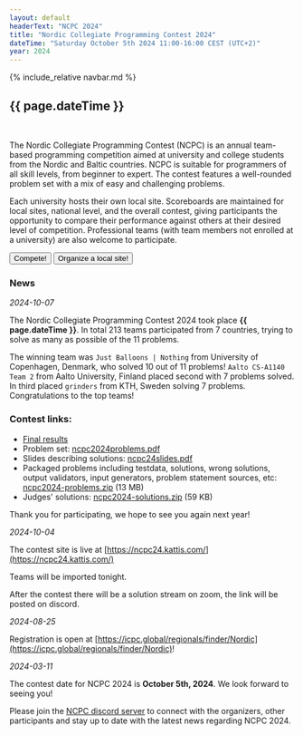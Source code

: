 ```yaml
---
layout: default
headerText: "NCPC 2024"
title: "Nordic Collegiate Programming Contest 2024"
dateTime: "Saturday October 5th 2024 11:00-16:00 CEST (UTC+2)"
year: 2024
---
```


{% include_relative navbar.md %}
<br />

<h2> {{ page.dateTime }}</h2>
<br />

The Nordic Collegiate Programming Contest (NCPC) is an annual team-based programming competition aimed at university and college students from the Nordic and Baltic countries. NCPC is suitable for programmers of all skill levels, from beginner to expert. The contest features a well-rounded problem set with a mix of easy and challenging problems.

Each university hosts their own local site. Scoreboards are maintained for local sites, national level, and the overall contest, giving participants the opportunity to compare their performance against others at their desired level of competition. Professional teams (with team members not enrolled at a university) are also welcome to participate.

<div class="call-to-action-wrap" markdown="0">
<a href="/ncpc2024/compete"><button class="menu-item">Compete!</button></a>
<a href="/ncpc2024/sites"><button class="menu-item">Organize a local site!</button></a>
</div>

<div class="bar">
  <a name="news" ></a>
  <h3>News</h3>
</div>
<div class="news-item">
<i>2024-10-07</i>

The Nordic Collegiate Programming Contest 2024 took place <b>{{ page.dateTime }}</b>. In total 213 teams participated from 7 countries, trying to solve as many as possible of the 11 problems.

The winning team was `Just Balloons | Nothing` from University of Copenhagen, Denmark, who solved 10 out of 11 problems! `Aalto CS-A1140 Team 2` from Aalto University, Finland placed second with 7 problems solved. In third placed `grinders` from KTH, Sweden solving 7 problems. Congratulations to the top teams!

### Contest links:
- [Final results](https://ncpc24.kattis.com/contests/ncpc24/standings?filter=6261)
- Problem set: [ncpc2024problems.pdf](https://github.com/icpc/ncpc-web/releases/download/ncpc2024-data/ncpc2024problems.pdf)
- Slides describing solutions: [ncpc24slides.pdf](https://github.com/icpc/ncpc-web/releases/download/ncpc2024-data/ncpc24slides.pdf)
- Packaged problems including testdata, solutions, wrong solutions, output validators, input generators, problem statement sources, etc: [ncpc2024-problems.zip](https://github.com/icpc/ncpc-web/releases/download/ncpc2024-data/ncpc2024-problems.zip) (13 MB)
- Judges' solutions: [ncpc2024-solutions.zip](https://github.com/icpc/ncpc-web/releases/download/ncpc2024-data/ncpc2024-solutions.zip) (59 KB)

Thank you for participating, we hope to see you again next year!
</div>
<div class="news-item">
<i>2024-10-04</i>

The contest site is live at [https://ncpc24.kattis.com/](https://ncpc24.kattis.com/)

Teams will be imported tonight.

After the contest there will be a solution stream on zoom, the link will be posted on discord.

</div>
<div class="news-item">
<i>2024-08-25</i>

Registration is open at [https://icpc.global/regionals/finder/Nordic](https://icpc.global/regionals/finder/Nordic)!
</div>
<div class="news-item">
<i>2024-03-11</i>

The contest date for NCPC 2024 is **October 5th, 2024**. We look forward to seeing you!

Please join the [NCPC discord server]({{site.discord_link}}) to connect with the organizers, other participants and stay up to date with the latest news regarding NCPC 2024.

</div>
